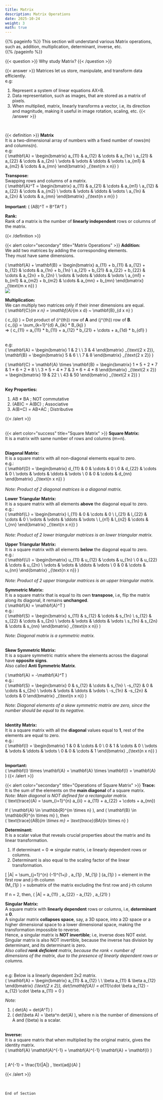 ```yaml
---
title: Matrix
description: Matrix Operations
date: 2025-10-24
weight: 3
math: true
---
```


{{% pageinfo %}}
This section will understand various Matrix operations, such as, addition, multiplication, determinant, inverse, etc.<br>
{{% /pageinfo %}}

{{< question >}}
Why study Matrix?
{{< /question >}}

{{< answer >}}
Matrices let us store, manipulate, and transform data efficiently. <br>
e.g: <br>
1. Represent a system of linear equations AX=B. 
2. Data representation, such as images, that are stored as a matrix of pixels.
3. When multiplied, matrix, linearly transforms a vector, i.e, its direction and magnitude, making it useful in image rotation, scaling, etc.
{{< /answer >}}

<br>

{{< definition >}}
**Matrix** <br>
It is a two-dimensional array of numbers with a fixed number of rows(m) and columns(n). <br>
e.g: <br>
\(
\mathbf{A} = 
\begin{bmatrix}
a_{11} & a_{12} & \cdots & a_{1n} \\
a_{21} & a_{22} & \cdots & a_{2n} \\
\vdots & \vdots & \ddots & \vdots \\
a_{m1} & a_{m2} & \cdots & a_{mn}
\end{bmatrix}
_{\text{m x n}}
\)
<br>

**Transpose:** <br>
Swapping rows and columns of a matrix. <br>
\(
\mathbf{A}^T = 
\begin{bmatrix}
a_{11} & a_{21} & \cdots & a_{m1} \\
a_{12} & a_{22} & \cdots & a_{m2} \\
\vdots & \vdots & \ddots & \vdots \\
a_{1n} & a_{2n} & \cdots & a_{mn}
\end{bmatrix}
_{\text{n x m}}
\)
<br><br>
**Important**: \( (AB)^T = B^TA^T \)

**Rank:** <br>
Rank of a matrix is the number of **linearly independent** rows or columns of the matrix. <br>

{{< /definition >}}
<br>

{{< alert color="secondary" title="Matrix Operations" >}}
**Addition:** <br>
We add two matrices by adding the corresponding elements. <br>
They must have same dimensions. <br>

\( \mathbf{A} + \mathbf{B} = 
\begin{bmatrix}
a_{11} + b_{11} & a_{12} + b_{12} & \cdots & a_{1n} + b_{1n} \\
a_{21} + b_{21} & a_{22} + b_{22} & \cdots & a_{2n} + b_{2n} \\
\vdots & \vdots & \ddots & \vdots \\
a_{m1} + b_{m1} & a_{m2} + b_{m2} & \cdots & a_{mn} + b_{mn}
\end{bmatrix}
_{\text{m x n}}
\)
<br>
![](https://robosathi.com/images/matrix_addition.png)

**Multiplication:** <br>
We can multiply two matrices only if their inner dimensions are equal. <br>
\( \mathbf{C}_{m x n} = \mathbf{A}_{m x d} ~ \mathbf{B}_{d x n} \) <br>

\( c_{ij} \) = Dot product of \(i^{th}\) row of **A** and \(j^{th}\) row of **B**. <br>
\( c_{ij} = \sum_{k=1}^{d} A_{ik} * B_{kj} \) <br>
=> \( c_{11} = a_{11} * b_{11} + a_{12} * b_{21} + \cdots + a_{1d} * b_{d1} \) <br><br>

e.g: <br>
\(
\mathbf{A} = 
\begin{bmatrix}
1 & 2 \\
\\
3 & 4
\end{bmatrix}
_{\text{2 x 2}},
\mathbf{B} = 
\begin{bmatrix}
5 & 6 \\
\\
7 & 8
\end{bmatrix}
_{\text{2 x 2}}
\)
<br>

\(
\mathbf{C} = \mathbf{A} \times \mathbf{B} =
\begin{bmatrix}
1 * 5 + 2 * 7 & 1 * 6 + 2 * 8 \\
\\
3 * 5 + 4 * 7 & 3 * 6 + 4 * 8
\end{bmatrix}
_{\text{2 x 2}}
= \begin{bmatrix}
19 & 22 \\
\\
43 & 50
\end{bmatrix}
_{\text{2 x 2}}
\)
<br><br>

**Key Properties:** <br>
1. AB ≠ BA ; NOT commutative <br>
2. (AB)C = A(BC) ; Associative <br>
3. A(B+C) = AB+AC ; Distributive <br>

{{< /alert >}}
<br><br>

{{< alert color="success" title="Square Matrix" >}}
**Square Matrix:** <br>
It is a matrix with same number of rows and columns (m=n). <br><br>

**Diagonal Matrix:** <br>
It is a square matrix with all non-diagonal elements equal to zero. <br>
e.g.: <br>
\( \mathbf{D} = 
\begin{bmatrix}
d_{11} & 0 & \cdots & 0 \\
0 & d_{22} & \cdots & 0 \\
\vdots & \vdots & \ddots & \vdots \\
0 & 0 & \cdots & d_{nn}
\end{bmatrix}
_{\text{n x n}}
\)
<br><br>
*Note: Product of 2 diagonal matrices is a diagonal matrix.*

**Lower Triangular Matrix:** <br>
It is a square matrix with all elements **above** the diagonal equal to zero. <br>
e.g.: <br>
\( \mathbf{L} = 
\begin{bmatrix}
l_{11} & 0  & \cdots & 0 \\
l_{21} & l_{22}  & \cdots & 0 \\
\vdots & \vdots & \ddots  & \vdots \\
l_{n1} & l_{n2} & \cdots  & l_{nn} 
\end{bmatrix}
_{\text{n x n}}
\)
<br><br>
*Note: Product of 2 lower triangular matrices is an lower triangular matrix.*
<br>

**Upper Triangular Matrix:** <br>
It is a square matrix with all elements **below** the diagonal equal to zero. <br>
e.g.: <br>
\( \mathbf{U} = 
\begin{bmatrix}
u_{11} & u_{12} & \cdots & u_{1n} \\
0 & u_{22} & \cdots & u_{2n} \\
\vdots & \vdots & \ddots & \vdots \\
0 & 0 & \cdots & u_{nn}
\end{bmatrix}
_{\text{n x n}}
\)
<br><br>
*Note: Product of 2 upper triangular matrices is an upper triangular matrix.*
<br>

**Symmetric Matrix:** <br>
It is a square matrix that is equal to its own **transpose**, i.e, flip the matrix along its diagonal,
it remains **unchanged**. <br>
\( \mathbf{A} = \mathbf{A}^T \) <br>
e.g.: <br>
\( \mathbf{S} = 
\begin{bmatrix}
s_{11} & s_{12} & \cdots & s_{1n} \\
s_{12} & s_{22} & \cdots & s_{2n} \\
\vdots & \vdots & \ddots & \vdots \\
s_{1n} & s_{2n} & \cdots & s_{nn}
\end{bmatrix}
_{\text{n x n}}
\)

*Note: Diagonal matrix is a symmetric matrix.*
<br><br>

**Skew Symmetric Matrix:** <br>
It is a square symmetric matrix where the elements across the diagonal have **opposite signs**. <br>
Also called **Anti Symmetric Matrix**. <br>

\( \mathbf{A} = -\mathbf{A}^T \) <br>
e.g.: <br>
\( \mathbf{S} = 
\begin{bmatrix}
0 & s_{12} & \cdots & s_{1n} \\
-s_{12} & 0 & \cdots & s_{2n} \\
\vdots & \vdots & \ddots & \vdots \\
-s_{1n} & -s_{2n} & \cdots & 0
\end{bmatrix}
_{\text{n x n}}
\)

*Note: Diagonal elements of a skew symmetric matrix are zero, since the number should be equal to its negative.*
<br><br>

**Identity Matrix:** <br>
It is a square matrix with all the **diagonal** values equal to **1**, rest of the elements are equal to zero. <br>
e.g.: <br>
\( \mathbf{I} = 
\begin{bmatrix}
1 & 0 & \cdots & 0 \\
0 & 1 & \cdots & 0 \\
\vdots & \vdots & \ddots & \vdots \\
0 & 0 & \cdots & 1
\end{bmatrix}
_{\text{n x n}}
\)
<br><br>

**Important:**  <br>
\( \mathbf{I} \times \mathbf{A} = \mathbf{A} \times \mathbf{I} = \mathbf{A} \)
{{< /alert >}}


{{< alert color="secondary" title="Operations of Square Matrix" >}}
**Trace:** <br>
It is the sum of the elements on the **main diagonal** of a square matrix. <br>
*Note: Main diagonal is NOT defined for a rectangular matrix.* <br>
\( \text{trace}(A) = \sum_{i=1}^{n} a_{ii} = a_{11} + a_{22} + \cdots + a_{nn}\) <br>

If \( \mathbf{A} \in \mathbb{R}^{m \times n} \), and \( \mathbf{B} \in \mathbb{R}^{n \times m} \), then <br>
\( \text{trace}(AB)_{m \times m} = \text{trace}(BA)_{n \times n} \) <br>

**Determinant:** <br>
It is a scalar value that reveals crucial properties about the matrix and its linear transformation. <br>
1. If determinant = 0 => singular matrix, i.e linearly dependent rows or columns. 
2. Determinant is also equal to the scaling factor of the linear transformation. <br>

\[
|A| = \sum_{j=1}^{n} (-1)^{1+j} \, a_{1j} \, M_{1j}
\]
\(a_{1j} \) = element in the first row and j-th column <br>
\(M_{1j} \) = submatrix of the matrix excluding the first row and j-th column <br>

If n = 2, then, 
\( |A| = a_{11} \, a_{22} - a_{12} \, a_{21} \) <br>

**Singular Matrix:** <br>
A square matrix with **linearly dependent** rows or columns, i.e, **determinant = 0**. <br>
A singular matrix **collapses space**, say, a 3D space, into a 2D space or a higher dimensional space 
to a lower dimensional space, making the transformation impossible to reverse.<br>
Hence, a singular matrix is **NOT invertible**; i.e, inverse does NOT exist. <br>
Singular matrix is also NOT invertible, because the inverse has division by determinant, and its determinant is zero. <br>
*Also called **rank deficient** matrix, because the rank < number of dimensions of the matrix, 
due to the presence of linearly dependent rows or columns.* <br><br>

e.g: Below is a linearly dependent 2x2 matrix. <br>
\( \mathbf{A} = 
\begin{bmatrix}
a_{11} & a_{12} \\
 \\
\beta a_{11} & \beta a_{12}
\end{bmatrix}
_{\text{2 x 2}},
det(\mathbf{A}) = 
a_{11}\cdot \beta a_{12} - a_{12} \cdot \beta a_{11} = 0
\)

*Note:*
1. \( det(A) = det(A^T) \)
2. \( det(\beta A) = \beta^n det(A) \), where n is the number of dimensions of A and \(\beta\) is a scalar.
<br><br>

**Inverse:** <br>
It is a square matrix that when multiplied by the original matrix, gives the identity matrix. <br>
\( \mathbf{A} \mathbf{A}^{-1} =  \mathbf{A}^{-1} \mathbf{A} = \mathbf{I} \) <br><br>

\[
A^{-1} = \frac{1}{|A|} \, \text{adj}(A)
\]

{{< /alert >}}


<br><br>
```End of Section```
